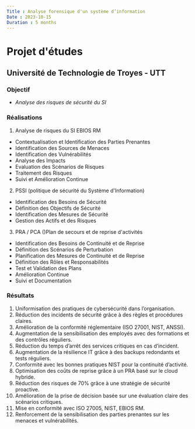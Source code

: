 ```yaml
---
Title : Analyse forensique d'un système d’information
Date : 2023-10-15
Duration : 5 months
---
```

# Projet d'études
## Université de Technologie de Troyes - UTT
### **Objectif** 
- *Analyse des risques de sécurité du SI*  

###  **Réalisations**
1. Analyse de risques du SI EBIOS RM
  - Contextualisation et Identification des Parties Prenantes
  - Identification des Sources de Menaces
  - Identification des Vulnérabilités
  - Analyse des Impacts
  - Evaluation des Scénarios de Risques
  - Traitement des Risques
  - Suivi et Amélioration Continue
2. PSSI (politique de sécurité du Système d'Information)
  - Identification des Besoins de Sécurité
  - Définition des Objectifs de Sécurité
  - Identification des Mesures de Sécurité
  - Gestion des Actifs et des Risques
3. PRA / PCA ()Plan de secours et de reprise d'activités
  - Identification des Besoins de Continuité et de Reprise
  - Définition des Scénarios de Perturbation
  - Planification des Mesures de Continuité et de Reprise
  - Définition des Rôles et Responsabilités
  - Test et Validation des Plans
  - Amélioration Continue
  - Suivi et Documentation


###  **Résultats**
1. Uniformisation des pratiques de cybersécurité dans l’organisation.
2. Réduction des incidents de sécurité grâce à des règles et procédures claires.
3. Amélioration de la conformité réglementaire (ISO 27001, NIST, ANSSI).
4. Augmentation de la sensibilisation des employés avec des formations et des contrôles réguliers.
5. Réduction du temps d’arrêt des services critiques en cas d’incident.
6. Augmentation de la résilience IT grâce à des backups redondants et tests réguliers.
7. Conformité avec les bonnes pratiques NIST pour la continuité d’activité.
8. Optimisation des coûts de reprise grâce à un PRA basé sur le cloud hybride.
9. Réduction des risques de 70% grâce à une stratégie de sécurité proactive.
10. Amélioration de la prise de décision basée sur une évaluation claire des scénarios critiques.
11. Mise en conformité avec ISO 27005, NIST, EBIOS RM.
12. Renforcement de la sensibilisation des parties prenantes sur les menaces et vulnérabilités.

